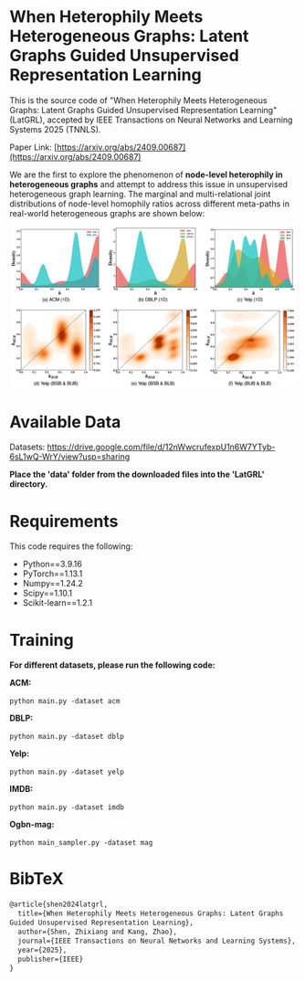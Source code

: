 # When Heterophily Meets Heterogeneous Graphs: Latent Graphs Guided Unsupervised Representation Learning

This is the source code of "When Heterophily Meets Heterogeneous Graphs: Latent Graphs Guided Unsupervised Representation Learning" (LatGRL), accepted by IEEE Transactions on Neural Networks and Learning Systems 2025 (TNNLS).

Paper Link: [https://arxiv.org/abs/2409.00687](https://arxiv.org/abs/2409.00687)

We are the first to explore the phenomenon of **node-level heterophily in heterogeneous graphs** and attempt to address this issue in unsupervised heterogeneous graph learning. The marginal and multi-relational joint distributions of node-level homophily ratios across different meta-paths in real-world heterogeneous graphs are shown below:

![Heterophily Fig](https://github.com/zxlearningdeep/LatGRL/blob/main/figure.png)


# Available Data

Datasets: https://drive.google.com/file/d/12nWwcrufexpU1n6W7YTyb-6sL1wQ-WrY/view?usp=sharing

**Place the 'data' folder from the downloaded files into the 'LatGRL' directory.**

# Requirements

This code requires the following:

* Python==3.9.16
* PyTorch==1.13.1
* Numpy==1.24.2
* Scipy==1.10.1
* Scikit-learn==1.2.1

# Training

**For different datasets, please run the following code:**

**ACM:**

`python main.py -dataset acm`

**DBLP:**

`python main.py -dataset dblp`

**Yelp:**

`python main.py -dataset yelp`

**IMDB:**

`python main.py -dataset imdb`

**Ogbn-mag:**

`python main_sampler.py -dataset mag`

# BibTeX

```
@article{shen2024latgrl,
  title={When Heterophily Meets Heterogeneous Graphs: Latent Graphs Guided Unsupervised Representation Learning},
  author={Shen, Zhixiang and Kang, Zhao},
  journal={IEEE Transactions on Neural Networks and Learning Systems},
  year={2025},
  publisher={IEEE}
}

```
